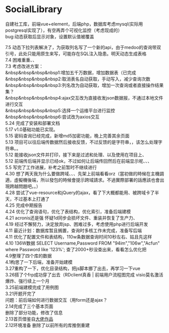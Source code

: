 # SocialLibrary
自建社工库，前端vue+element，后端php，数据库考虑mysql(实际用postgresql实现了），有空再弄个可视化监控（考虑现成的）<br>
bug:动态获取后显示对象，设置默认值被覆盖<br>

7.5 动态下拉列表解决了，为获取列名写了一个新的api，由于medoo的查询带双引号，此处只能用原生来写，可能存在SQL注入隐患。明天动态生成表格<br>
7.4 困难重重、、<br>
7.3 考虑改进方案：<br>
&nbsp&nbsp&nbsp&nbsp1:增加五千万数据，增加数据表（已完成<br>
&nbsp&nbsp&nbsp&nbsp2:取消表名自动获取，手动写入，减少查询次数<br>
&nbsp&nbsp&nbsp&nbsp3:列名改为自动获取，增加一次查询或者直接操作结果集？<br>
&nbsp&nbsp&nbsp&nbsp4:ajax交互改为直接收发json数据报，不通过本地文件进行交互<br>
&nbsp&nbsp&nbsp&nbsp5:选择一个运维平台进行监控<br>
&nbsp&nbsp&nbsp&nbsp6:尝试改为axios交互<br>
5.24 完成了安装和部署文档<br>
5.17 v1.0基础功能已实现。<br>
5.15 密码查询已经完成，新增md5加密功能，晚上完善其余页面 <br>
5.13 项目可以往后端传数据然后接收反馈，不过反馈的是字符串，，该怎么处理字符串。。<br>
5.12 能接收json文件并打印，接下来是过滤和处理、以及使用在项目上、<br>
5.12 前端传后端并显示已经ok，不过如何让后端传回然后在前端显示呢、、、<br>
5.5  写完了工作进展，补考之前暂时不继续进行<br>
4.30 想了两天我为什么要做跨域、、、先架上前端看看orz（當初做的時候在主機調適，虛擬機後端，所以發包的時候會提示跨域請求。不過實際部署的話應該也會出現跨越問題吧。。）<br>
4.28 尝试了vue-resource和jQuery的ajax，看了下大概都能用、被跨域卡了半天，不过基本上打通了<br>
4.25 完成中期报告<br>
4.24 优化了查询语句，优化了表结构，优化索引，准备后端建模<br>
4.21 acronis还是强 怀疑1d同步会损坏文件、重装并恢复了生产力、<br>
4.19 经过不懈努力，决定放弃jsp、困难过多，考虑使用php进行后端开发<br>
4.11 最近计划：数据库暂且搁置，查询时多核工作未完成，准备写后端<br>
4.11 优化了配置文件和表结构，110w条数据查询时间10秒左右、姑且先这样<br>
4.10 136W数据 SELECT Username,Password FROM "94im","106w","Acfun" where Password like '123%'; 查了2000+秒没查出来，看看怎么优化把<br>
4.9整理了四个库的数据<br>
4.1构思了一下后端，准备开始建模<br>
3.27重构了一下，优化目录结构，把js脚本挪了出去，再学习一下vue<br>
3.26搭了个frp成功穿了出去（RDclient真香   | 前端用户流程图完成  visio莫名激活爆炸、强行续上一个月<br>
3.25前端建模完成了用例图<br>
3.21开题开完了<br>
问题：前后端如何进行数据交互（用form还是ajax？<br>
2.14完成了三个基本页面<br>
删除了部分功能，修改了信息<br>
2.13首页借鉴自<a href="https://github.com/dmego/home.github.io">大佬作品</a><br>
2.12环境准备  删除了以前所有的库推倒重建<br>
